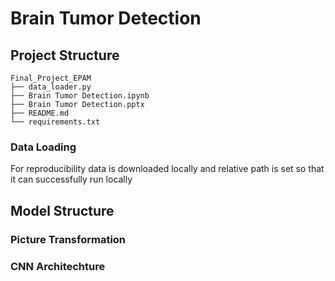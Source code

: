 # Brain Tumor Detection

## Project Structure
```
Final_Project_EPAM
├── data_loader.py
├── Brain Tumor Detection.ipynb
├── Brain Tumor Detection.pptx
├── README.md
└── requirements.txt
```

### Data Loading
For reproducibility data is downloaded locally and relative path is set so that it can successfully run locally

## Model Structure

### Picture Transformation
### CNN Architechture
